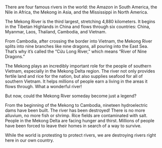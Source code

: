 There are four famous rivers in the world: the Amazon in South America, the Nile in Africa, the Mekong in Asia, and the Mississippi in North America.

The Mekong River is the third largest, stretching 4,880 kilometers. It begins in the Tibetan Highlands in China and flows through six countries: China, Myanmar, Laos, Thailand, Cambodia, and Vietnam.

From Cambodia, after crossing the border into Vietnam, the Mekong River splits into nine branches like nine dragons, all pouring into the East Sea. That’s why it’s called the “Cửu Long River,” which means “River of Nine Dragons.”

The Mekong plays an incredibly important role for the people of southern Vietnam, especially in the Mekong Delta region.
The river not only provides fertile land and rice for the nation, but also supplies seafood for all of southern Vietnam. It helps millions of people earn a living in the areas it flows through.
What a wonderful river!

But now, could the Mekong River someday become just a legend?

From the beginning of the Mekong to Cambodia, nineteen hydroelectric dams have been built.
The river has been destroyed!
There is no more alluvium, no more fish or shrimp. Rice fields are contaminated with salt. People in the Mekong Delta are facing hunger and thirst. Millions of people have been forced to leave their homes in search of a way to survive.

While the world is protesting to protect rivers, we are destroying rivers right here in our own country.